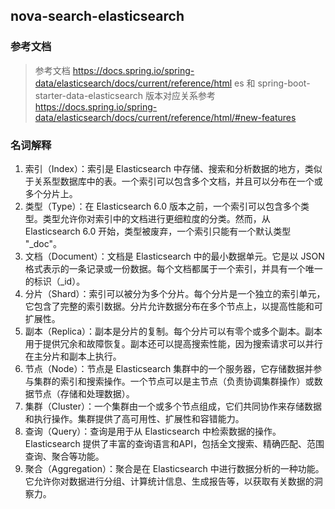 ## nova-search-elasticsearch


### 参考文档
> 参考文档 <https://docs.spring.io/spring-data/elasticsearch/docs/current/reference/html>
> es 和 spring-boot-starter-data-elasticsearch 版本对应关系参考 <https://docs.spring.io/spring-data/elasticsearch/docs/current/reference/html/#new-features>


### 名词解释
1. 索引（Index）：索引是 Elasticsearch 中存储、搜索和分析数据的地方，类似于关系型数据库中的表。一个索引可以包含多个文档，并且可以分布在一个或多个分片上。
2. 类型（Type）：在 Elasticsearch 6.0 版本之前，一个索引可以包含多个类型。类型允许你对索引中的文档进行更细粒度的分类。然而，从 Elasticsearch 6.0 开始，类型被废弃，一个索引只能有一个默认类型 "_doc"。
3. 文档（Document）：文档是 Elasticsearch 中的最小数据单元。它是以 JSON 格式表示的一条记录或一份数据。每个文档都属于一个索引，并具有一个唯一的标识（_id）。
4. 分片（Shard）：索引可以被分为多个分片。每个分片是一个独立的索引单元，它包含了完整的索引数据。分片允许数据分布在多个节点上，以提高性能和可扩展性。
5. 副本（Replica）：副本是分片的复制。每个分片可以有零个或多个副本。副本用于提供冗余和故障恢复。副本还可以提高搜索性能，因为搜索请求可以并行在主分片和副本上执行。
6. 节点（Node）：节点是 Elasticsearch 集群中的一个服务器，它存储数据并参与集群的索引和搜索操作。一个节点可以是主节点（负责协调集群操作）或数据节点（存储和处理数据）。
7. 集群（Cluster）：一个集群由一个或多个节点组成，它们共同协作来存储数据和执行操作。集群提供了高可用性、扩展性和容错能力。
8. 查询（Query）：查询是用于从 Elasticsearch 中检索数据的操作。Elasticsearch 提供了丰富的查询语言和API，包括全文搜索、精确匹配、范围查询、聚合等功能。
9. 聚合（Aggregation）：聚合是在 Elasticsearch 中进行数据分析的一种功能。它允许你对数据进行分组、计算统计信息、生成报告等，以获取有关数据的洞察力。